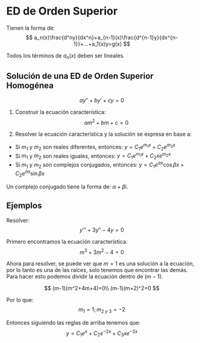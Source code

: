 # ED de Orden Superior
Tienen la forma de:
$$
a_n(x)\frac{d^ny}{dx^n}+a_{n-1}(x)\frac{d^{n-1}y}{dx^{n-1}}+...+a_1(x)y=g(x)
$$

Todos los términos de $a_n(x)$ deben ser lineales.

## Solución de una ED de Orden Superior Homogénea 
$$
ay''+by'+cy=0
$$

1. Construir la ecuación característica:
$$
am^2+bm+c=0
$$

2. Resolver la ecuación característica y la solución se expresa en base a:
* Si $m_1$ y $m_2$ son reales diferentes, entonces: $y=C_1e^{m_1x}+C_2e^{m_2x}$
* Si $m_1$ y $m_2$ son reales iguales, entonces: $y=C_1e^{m_1x}+C_2xe^{m_2x}$
* Si $m_1$ y $m_2$ son complejos conjugados, entonces: $y=C_1e^{\alpha x}\cos\beta x+C_2e^{\alpha x}\sin\beta x$

Un complejo conjugado tiene la forma de: $\alpha+\beta i$.

## Ejemplos
Resolver:
$$
y'''+3y''-4y=0
$$

Primero encontramos la ecuación característica:
$$
m^3+3m^2-4=0
$$

Ahora para resolver, se puede ver que $m=1$ es una solución a la ecuación, por lo tanto es una de las raíces, solo tenemos que encontrar las demás. Para hacer esto podemos dividir la ecuación dentro de $(m-1)$.

$$
(m-1)(m^2+4m+4)=0\\
(m-1)(m+2)^2=0
$$

Por lo que:
$$
m_1=1;m_{2\ y\ 3}=-2
$$

Entonces siguiendo las reglas de arriba tenemos que:
$$
y=C_1e^x+C_2e^{-2x}+C_3xe^{-2x}
$$
